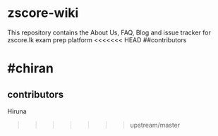 # zscore-wiki

This repository contains the About Us, FAQ, Blog and issue tracker for zscore.lk exam prep platform
<<<<<<< HEAD
##contributors


#chiran
=======
## contributors

Hiruna
>>>>>>> upstream/master
